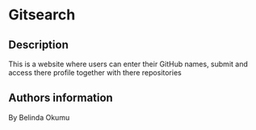 # Gitsearch

## Description
This is a website where users can enter their GitHub names, submit and access there profile together with there repositories

## Authors information
By Belinda Okumu
